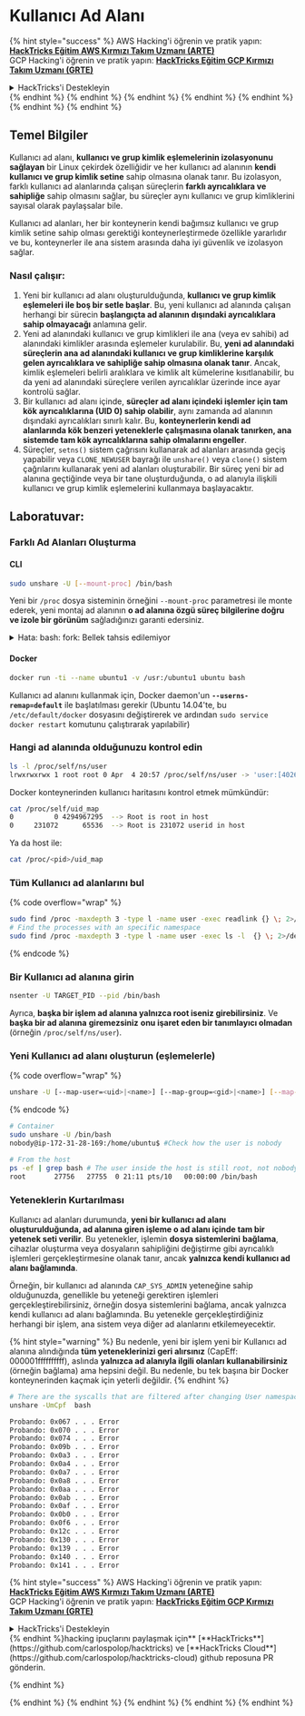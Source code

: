 # Kullanıcı Ad Alanı

{% hint style="success" %}
AWS Hacking'i öğrenin ve pratik yapın:<img src="/.gitbook/assets/arte.png" alt="" data-size="line">[**HackTricks Eğitim AWS Kırmızı Takım Uzmanı (ARTE)**](https://training.hacktricks.xyz/courses/arte)<img src="/.gitbook/assets/arte.png" alt="" data-size="line">\
GCP Hacking'i öğrenin ve pratik yapın: <img src="/.gitbook/assets/grte.png" alt="" data-size="line">[**HackTricks Eğitim GCP Kırmızı Takım Uzmanı (GRTE)**<img src="/.gitbook/assets/grte.png" alt="" data-size="line">](https://training.hacktricks.xyz/courses/grte)

<details>

<summary>HackTricks'i Destekleyin</summary>

* [**abonelik planlarını**](https://github.com/sponsors/carlospolop) kontrol edin!
* **💬 [**Discord grubuna**](https://discord.gg/hRep4RUj7f) veya [**telegram grubuna**](https://t.me/peass) katılın ya da **Twitter'da** 🐦 [**@hacktricks\_live**](https://twitter.com/hacktricks\_live)**'i takip edin.**
* **Hacking ipuçlarını paylaşmak için** [**HackTricks**](https://github.com/carlospolop/hacktricks) ve [**HackTricks Cloud**](https://github.com/carlospolop/hacktricks-cloud) github reposuna PR gönderin.

</details>
{% endhint %}
{% endhint %}
{% endhint %}
{% endhint %}
{% endhint %}
{% endhint %}
{% endhint %}

## Temel Bilgiler

Kullanıcı ad alanı, **kullanıcı ve grup kimlik eşlemelerinin izolasyonunu sağlayan** bir Linux çekirdek özelliğidir ve her kullanıcı ad alanının **kendi kullanıcı ve grup kimlik setine** sahip olmasına olanak tanır. Bu izolasyon, farklı kullanıcı ad alanlarında çalışan süreçlerin **farklı ayrıcalıklara ve sahipliğe** sahip olmasını sağlar, bu süreçler aynı kullanıcı ve grup kimliklerini sayısal olarak paylaşsalar bile.

Kullanıcı ad alanları, her bir konteynerin kendi bağımsız kullanıcı ve grup kimlik setine sahip olması gerektiği konteynerleştirmede özellikle yararlıdır ve bu, konteynerler ile ana sistem arasında daha iyi güvenlik ve izolasyon sağlar.

### Nasıl çalışır:

1. Yeni bir kullanıcı ad alanı oluşturulduğunda, **kullanıcı ve grup kimlik eşlemeleri ile boş bir setle başlar**. Bu, yeni kullanıcı ad alanında çalışan herhangi bir sürecin **başlangıçta ad alanının dışındaki ayrıcalıklara sahip olmayacağı** anlamına gelir.
2. Yeni ad alanındaki kullanıcı ve grup kimlikleri ile ana (veya ev sahibi) ad alanındaki kimlikler arasında eşlemeler kurulabilir. Bu, **yeni ad alanındaki süreçlerin ana ad alanındaki kullanıcı ve grup kimliklerine karşılık gelen ayrıcalıklara ve sahipliğe sahip olmasına olanak tanır**. Ancak, kimlik eşlemeleri belirli aralıklara ve kimlik alt kümelerine kısıtlanabilir, bu da yeni ad alanındaki süreçlere verilen ayrıcalıklar üzerinde ince ayar kontrolü sağlar.
3. Bir kullanıcı ad alanı içinde, **süreçler ad alanı içindeki işlemler için tam kök ayrıcalıklarına (UID 0) sahip olabilir**, aynı zamanda ad alanının dışındaki ayrıcalıkları sınırlı kalır. Bu, **konteynerlerin kendi ad alanlarında kök benzeri yeteneklerle çalışmasına olanak tanırken, ana sistemde tam kök ayrıcalıklarına sahip olmalarını engeller**.
4. Süreçler, `setns()` sistem çağrısını kullanarak ad alanları arasında geçiş yapabilir veya `CLONE_NEWUSER` bayrağı ile `unshare()` veya `clone()` sistem çağrılarını kullanarak yeni ad alanları oluşturabilir. Bir süreç yeni bir ad alanına geçtiğinde veya bir tane oluşturduğunda, o ad alanıyla ilişkili kullanıcı ve grup kimlik eşlemelerini kullanmaya başlayacaktır.

## Laboratuvar:

### Farklı Ad Alanları Oluşturma

#### CLI
```bash
sudo unshare -U [--mount-proc] /bin/bash
```
Yeni bir `/proc` dosya sisteminin örneğini `--mount-proc` parametresi ile monte ederek, yeni montaj ad alanının **o ad alanına özgü süreç bilgilerine doğru ve izole bir görünüm** sağladığınızı garanti edersiniz.

<details>

<summary>Hata: bash: fork: Bellek tahsis edilemiyor</summary>

`unshare` komutu `-f` seçeneği olmadan çalıştırıldığında, Linux'un yeni PID (Process ID) ad alanlarını nasıl yönettiği nedeniyle bir hata ile karşılaşılır. Anahtar detaylar ve çözüm aşağıda özetlenmiştir:

1. **Sorun Açıklaması**:
- Linux çekirdeği, bir sürecin `unshare` sistem çağrısını kullanarak yeni ad alanları oluşturmasına izin verir. Ancak, yeni bir PID ad alanı oluşturma işlemini başlatan süreç (bu süreç "unshare" süreci olarak adlandırılır) yeni ad alanına girmemektedir; yalnızca onun çocuk süreçleri girmektedir.
- `%unshare -p /bin/bash%` komutu, `/bin/bash`'i `unshare` ile aynı süreçte başlatır. Sonuç olarak, `/bin/bash` ve onun çocuk süreçleri orijinal PID ad alanında kalır.
- Yeni ad alanındaki `/bin/bash`'in ilk çocuk süreci PID 1 olur. Bu süreç sona erdiğinde, başka süreç yoksa ad alanının temizlenmesini tetikler, çünkü PID 1, yetim süreçleri benimseme özel rolüne sahiptir. Linux çekirdeği, o ad alanında PID tahsisini devre dışı bırakır.

2. **Sonuç**:
- Yeni bir ad alanındaki PID 1'in çıkışı, `PIDNS_HASH_ADDING` bayrağının temizlenmesine yol açar. Bu, yeni bir süreç oluştururken `alloc_pid` fonksiyonunun yeni bir PID tahsis edememesine neden olur ve "Bellek tahsis edilemiyor" hatasını üretir.

3. **Çözüm**:
- Sorun, `unshare` ile `-f` seçeneğini kullanarak çözülebilir. Bu seçenek, `unshare`'in yeni PID ad alanını oluşturduktan sonra yeni bir süreç fork etmesini sağlar.
- `%unshare -fp /bin/bash%` komutunu çalıştırmak, `unshare` komutunun yeni ad alanında PID 1 olmasını garanti eder. `/bin/bash` ve onun çocuk süreçleri, bu yeni ad alanında güvenli bir şekilde yer alır, PID 1'in erken çıkışını önler ve normal PID tahsisine izin verir.

`unshare`'in `-f` bayrağı ile çalıştığından emin olarak, yeni PID ad alanı doğru bir şekilde korunur ve `/bin/bash` ile alt süreçlerinin bellek tahsis hatası ile karşılaşmadan çalışmasına olanak tanır.

</details>

#### Docker
```bash
docker run -ti --name ubuntu1 -v /usr:/ubuntu1 ubuntu bash
```
Kullanıcı ad alanını kullanmak için, Docker daemon'un **`--userns-remap=default`** ile başlatılması gerekir (Ubuntu 14.04'te, bu `/etc/default/docker` dosyasını değiştirerek ve ardından `sudo service docker restart` komutunu çalıştırarak yapılabilir)

### &#x20;Hangi ad alanında olduğunuzu kontrol edin
```bash
ls -l /proc/self/ns/user
lrwxrwxrwx 1 root root 0 Apr  4 20:57 /proc/self/ns/user -> 'user:[4026531837]'
```
Docker konteynerinden kullanıcı haritasını kontrol etmek mümkündür:
```bash
cat /proc/self/uid_map
0          0 4294967295  --> Root is root in host
0     231072      65536  --> Root is 231072 userid in host
```
Ya da host ile:
```bash
cat /proc/<pid>/uid_map
```
### Tüm Kullanıcı ad alanlarını bul

{% code overflow="wrap" %}
```bash
sudo find /proc -maxdepth 3 -type l -name user -exec readlink {} \; 2>/dev/null | sort -u
# Find the processes with an specific namespace
sudo find /proc -maxdepth 3 -type l -name user -exec ls -l  {} \; 2>/dev/null | grep <ns-number>
```
{% endcode %}

### Bir Kullanıcı ad alanına girin
```bash
nsenter -U TARGET_PID --pid /bin/bash
```
Ayrıca, **başka bir işlem ad alanına yalnızca root iseniz girebilirsiniz**. Ve **başka bir ad alanına** **giremezsiniz** **onu işaret eden bir tanımlayıcı olmadan** (örneğin `/proc/self/ns/user`).

### Yeni Kullanıcı ad alanı oluşturun (eşlemelerle)

{% code overflow="wrap" %}
```bash
unshare -U [--map-user=<uid>|<name>] [--map-group=<gid>|<name>] [--map-root-user] [--map-current-user]
```
{% endcode %}
```bash
# Container
sudo unshare -U /bin/bash
nobody@ip-172-31-28-169:/home/ubuntu$ #Check how the user is nobody

# From the host
ps -ef | grep bash # The user inside the host is still root, not nobody
root       27756   27755  0 21:11 pts/10   00:00:00 /bin/bash
```
### Yeteneklerin Kurtarılması

Kullanıcı ad alanları durumunda, **yeni bir kullanıcı ad alanı oluşturulduğunda, ad alanına giren işleme o ad alanı içinde tam bir yetenek seti verilir**. Bu yetenekler, işlemin **dosya sistemlerini** **bağlama**, cihazlar oluşturma veya dosyaların sahipliğini değiştirme gibi ayrıcalıklı işlemleri gerçekleştirmesine olanak tanır, ancak **yalnızca kendi kullanıcı ad alanı bağlamında**.

Örneğin, bir kullanıcı ad alanında `CAP_SYS_ADMIN` yeteneğine sahip olduğunuzda, genellikle bu yeteneği gerektiren işlemleri gerçekleştirebilirsiniz, örneğin dosya sistemlerini bağlama, ancak yalnızca kendi kullanıcı ad alanı bağlamında. Bu yetenekle gerçekleştirdiğiniz herhangi bir işlem, ana sistem veya diğer ad alanlarını etkilemeyecektir.

{% hint style="warning" %}
Bu nedenle, yeni bir işlem yeni bir Kullanıcı ad alanına alındığında **tüm yeteneklerinizi geri alırsınız** (CapEff: 000001ffffffffff), aslında **yalnızca ad alanıyla ilgili olanları kullanabilirsiniz** (örneğin bağlama) ama hepsini değil. Bu nedenle, bu tek başına bir Docker konteynerinden kaçmak için yeterli değildir.
{% endhint %}
```bash
# There are the syscalls that are filtered after changing User namespace with:
unshare -UmCpf  bash

Probando: 0x067 . . . Error
Probando: 0x070 . . . Error
Probando: 0x074 . . . Error
Probando: 0x09b . . . Error
Probando: 0x0a3 . . . Error
Probando: 0x0a4 . . . Error
Probando: 0x0a7 . . . Error
Probando: 0x0a8 . . . Error
Probando: 0x0aa . . . Error
Probando: 0x0ab . . . Error
Probando: 0x0af . . . Error
Probando: 0x0b0 . . . Error
Probando: 0x0f6 . . . Error
Probando: 0x12c . . . Error
Probando: 0x130 . . . Error
Probando: 0x139 . . . Error
Probando: 0x140 . . . Error
Probando: 0x141 . . . Error
```
{% hint style="success" %}
AWS Hacking'i öğrenin ve pratik yapın:<img src="/.gitbook/assets/arte.png" alt="" data-size="line">[**HackTricks Eğitim AWS Kırmızı Takım Uzmanı (ARTE)**](https://training.hacktricks.xyz/courses/arte)<img src="/.gitbook/assets/arte.png" alt="" data-size="line">\
GCP Hacking'i öğrenin ve pratik yapın: <img src="/.gitbook/assets/grte.png" alt="" data-size="line">[**HackTricks Eğitim GCP Kırmızı Takım Uzmanı (GRTE)**<img src="/.gitbook/assets/grte.png" alt="" data-size="line">](https://training.hacktricks.xyz/courses/grte)

<details>

<summary>HackTricks'i Destekleyin</summary>

* [**abonelik planlarını**](https://github.com/sponsors/carlospolop) kontrol edin!
* **💬 [**Discord grubuna**](https://discord.gg/hRep4RUj7f) veya [**telegram grubuna**](https://t.me/peass) katılın ya da **Twitter'da** 🐦 [**@hacktricks\_live**](https://twitter.com/hacktricks\_live)**'i takip edin.**
* **Hacking ipuçlarını paylaşmak için** [**HackTricks**](https://github.com/carlospolop/hacktricks) ve [**HackTricks Cloud**](https://github.com/carlospolop/hacktricks-cloud) github reposuna PR gönderin.

</details>
{% endhint %}hacking ipuçlarını paylaşmak için** [**HackTricks**](https://github.com/carlospolop/hacktricks) ve [**HackTricks Cloud**](https://github.com/carlospolop/hacktricks-cloud) github reposuna PR gönderin.

{% endhint %}
</details>
{% endhint %}
</details>
{% endhint %}
</details>
{% endhint %}
</details>
{% endhint %}
</details>
{% endhint %}
